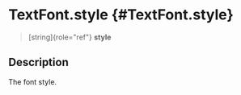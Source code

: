 TextFont.style {#TextFont.style}
==============

> [string]{role="ref"} **style**

Description
-----------

The font style.
